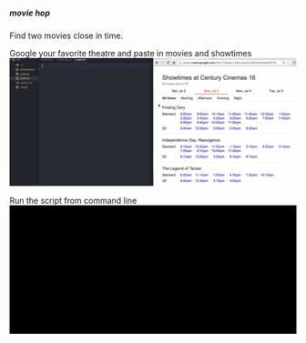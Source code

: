 ##### movie hop

Find two movies close in time.

Google your favorite theatre and paste in movies and showtimes
![paste alt](paste.gif)

Run the script from command line
![run alt](run.gif)
